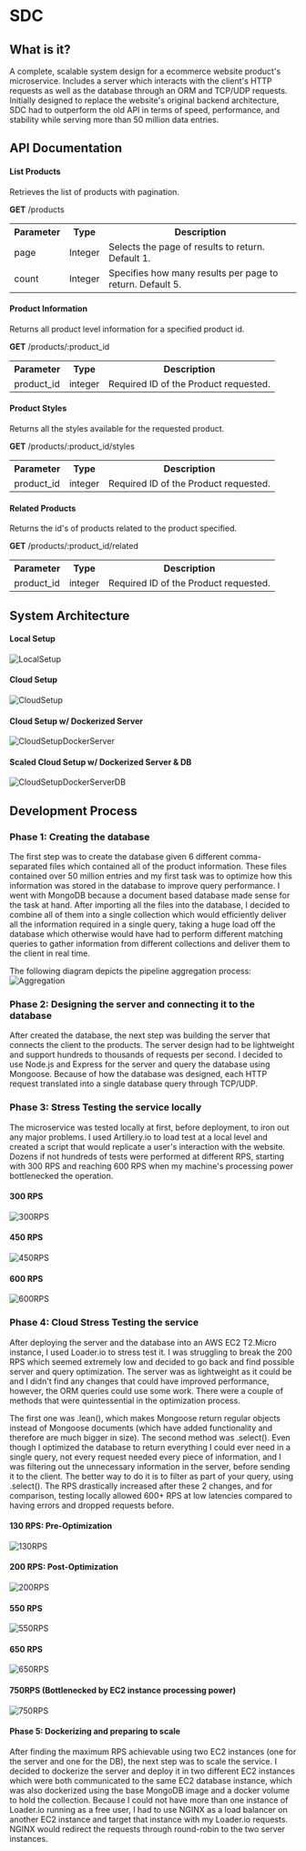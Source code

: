 # SDC

## What is it?
A complete, scalable system design for a ecommerce website product's microservice. Includes a server which interacts with the client's HTTP requests as well as the database through an ORM and TCP/UDP requests. Initially designed to replace the website's original backend architecture, SDC had to outperform the old API in terms of speed, performance, and stability while serving more than 50 million data entries.

## API Documentation

#### List Products
Retrieves the list of products with pagination.

**GET** /products

<table>
  <tr>
    <th>Parameter</th>
    <th>Type</th>
    <th>Description</th> 
  </tr>
  <tr>
    <td>page</td>
    <td>Integer</td>
    <td>Selects the page of results to return. Default 1.</td> 
  </tr>
  <tr>
    <td>count</td>
    <td>Integer</td>
    <td>Specifies how many results per page to return. Default 5.</td> 
  </tr>
</table>

#### Product Information
Returns all product level information for a specified product id.

**GET** /products/:product_id

<table>
  <tr>
    <th>Parameter</th>
    <th>Type</th>
    <th>Description</th> 
  </tr>
  <tr>
    <td>product_id</td>
    <td>integer</td>
    <td>Required ID of the Product requested.</td> 
  </tr>
</table>

#### Product Styles
Returns all the styles available for the requested product.

**GET** /products/:product_id/styles

<table>
  <tr>
    <th>Parameter</th>
    <th>Type</th>
    <th>Description</th> 
  </tr>
  <tr>
    <td>product_id</td>
    <td>integer</td>
    <td>Required ID of the Product requested.</td> 
</table>

#### Related Products
Returns the id's of products related to the product specified.

**GET** /products/:product_id/related

<table>
  <tr>
    <th>Parameter</th>
    <th>Type</th>
    <th>Description</th> 
  </tr>
  <tr>
    <td>product_id</td>
    <td>integer</td>
    <td>Required ID of the Product requested.</td> 
  </tr>
</table>

## System Architecture

#### Local Setup

![LocalSetup](https://live.staticflickr.com/65535/51887733344_d503ec096e_z.jpg)

#### Cloud Setup

![CloudSetup](https://live.staticflickr.com/65535/51887486843_72004ca497_b.jpg)

#### Cloud Setup w/ Dockerized Server

![CloudSetupDockerServer](https://live.staticflickr.com/65535/51886442637_483a419f86_b.jpg)

#### Scaled Cloud Setup w/ Dockerized Server & DB

![CloudSetupDockerServerDB](https://live.staticflickr.com/65535/51887486853_61163890b9_b.jpg)


## Development Process

### Phase 1: Creating the database

The first step was to create the database given 6 different comma-separated files which contained all of the product information. These files contained over 50 million entries and my first task was to optimize how this information was stored in the database to improve query performance. I went with MongoDB because a document based database made sense for the task at hand. After importing all the files into the database, I decided to combine all of them into a single collection which would efficiently deliver all the information required in a single query, taking a huge load off the database which otherwise would have had to perform different matching queries to gather information from different collections and deliver them to the client in real time.

The following diagram depicts the pipeline aggregation process:
![Aggregation](https://live.staticflickr.com/65535/51887355578_f627a14d90_b.jpg)

### Phase 2: Designing the server and connecting it to the database

After created the database, the next step was building the server that connects the client to the products. The server design had to be lightweight and support hundreds to thousands of requests per second. I decided to use Node.js and Express for the server and query the database using Mongoose. Because of how the database was designed, each HTTP request translated into a single database query through TCP/UDP.

### Phase 3: Stress Testing the service locally

The microservice was tested locally at first, before deployment, to iron out any major problems. I used Artillery.io to load test at a local level and created a script that would replicate a user's interaction with the website. Dozens if not hundreds of tests were performed at different RPS, starting with 300 RPS and reaching 600 RPS when my machine's processing power bottlenecked the operation.

#### 300 RPS

![300RPS](https://live.staticflickr.com/65535/51888008405_38cf6d497c_b.jpg)

#### 450 RPS

![450RPS](https://live.staticflickr.com/65535/51888015960_5544b12e74_b.jpg)

#### 600 RPS

![600RPS](https://live.staticflickr.com/65535/51887441863_b72a1a131c_b.jpg)

### Phase 4: Cloud Stress Testing the service

After deploying the server and the database into an AWS EC2 T2.Micro instance, I used Loader.io to stress test it. I was struggling to break the 200 RPS which seemed extremely low and decided to go back and find possible server and query optimization. The server was as lightweight as it could be and I didn't find any changes that could have improved performance, however, the ORM queries could use some work. There were a couple of methods that were quintessential in the optimization process. 

The first one was .lean(), which makes Mongoose return regular objects instead of Mongoose documents (which have added functionality and therefore are much bigger in size). The second method was .select(). Even though I optimized the database to return everything I could ever need in a single query, not every request needed every piece of information, and I was filtering out the unnecessary information in the server, before sending it to the client. The better way to do it is to filter as part of your query, using .select(). The RPS drastically increased after these 2 changes, and for comparison, testing locally allowed 600+ RPS at low latencies compared to having errors and dropped requests before.

#### 130 RPS: Pre-Optimization

![130RPS](https://live.staticflickr.com/65535/51888044800_6630e4b3be_b.jpg)

#### 200 RPS: Post-Optimization

![200RPS](https://live.staticflickr.com/65535/51887387481_9c90887804_c.jpg)

#### 550 RPS

![550RPS](https://live.staticflickr.com/65535/51888044795_e5f8dc39f5_c.jpg)

#### 650 RPS

![650RPS](https://live.staticflickr.com/65535/51887717154_398886738f_b.jpg)

#### 750RPS (Bottlenecked by EC2 instance processing power)

![750RPS](https://live.staticflickr.com/65535/51888044765_4beee14265_c.jpg)

#### Phase 5: Dockerizing and preparing to scale

After finding the maximum RPS achievable using two EC2 instances (one for the server and one for the DB), the next step was to scale the service. I decided to dockerize the server and deploy it in two different EC2 instances which were both communicated to the same EC2 database instance, which was also dockerized using the base MongoDB image and a docker volume to hold the collection. Because I could not have more than one instance of Loader.io running as a free user, I had to use NGINX as a load balancer on another EC2 instance and target that instance with my Loader.io requests. NGINX would redirect the requests through round-robin to the two server instances.



